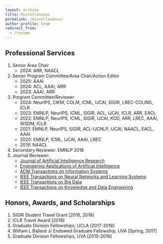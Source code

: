 ```yaml
---
layout: archive
title: Miscellaneous
permalink: /miscellaneous/
author_profile: true
redirect_from:
  - /resume
---
```


<h2>Professional Services</h2>
<ol>
	<li> Senior Area Chair
		<ul>
			<li>2024: ARR, NAACL </li>
    		</ul>
	</li>
	<li> Senior Program Committee/Area Chair/Action Editor
		<ul>
			<li>2025: AAAI </li>
			<li>2024: ACL, AAAI, ARR </li>
			<li>2023: AAAI, ARR </li>
    		</ul>
	</li>
	<li> Program Committee/Reviewer
		<ul>
			<li>2024: NeurIPS, CIKM, COLM, ICML, IJCAI, SIGIR, LREC-COLING, ICLR </li>
			<li>2023: EMNLP, NeurIPS, ICML, SIGIR, ACL, IJCAI, ICLR, ARR, EACL </li>
			<li>2022: EMNLP, NeurIPS, ICML, SIGIR, IJCAI, KDD, ARR, LREC, AAAI, WSDM, ICLR </li>
			<li>2021: EMNLP, NeurIPS, SIGIR, ACL-IJCNLP, IJCAI, NAACL, EACL, AAAI </li>
			<li>2020: EMNLP, ICML, IJCAI, AAAI, LREC </li>
			<li>2019: NAACL </li>
    		</ul>
	</li>
	<li> Secondary Reviewer: EMNLP 2018 </li>
	<li> Journal Reviewer: 
		<ul>
			<li><a href="https://jair.org/index.php/jair/index">Journal of Artificial Intelligence Research</a></li>
			<li><a href="https://www.sciencedirect.com/journal/engineering-applications-of-artificial-intelligence">Engineering Applications of Artificial Intelligence</a> </li>
			<li><a href="https://dl.acm.org/journal/tois">ACM Transactions on Information Systems</a></li>
			<li><a href="https://cis.ieee.org/publications/t-neural-networks-and-learning-systems">IEEE Transactions on Neural Networks and Learning Systems</a> </li>
			<li><a href="https://ieeexplore.ieee.org/xpl/RecentIssue.jsp?punumber=6687317">IEEE Transactions on Big Data</a> </li>
			<li><a href="https://ieeexplore.ieee.org/xpl/RecentIssue.jsp?punumber=69">IEEE Transactions on Knowledge and Data Engineering</a> </li>
    		</ul>
	</li>
</ol>

<h2>Honors, Awards, and Scholarships</h2>
<ol>
	<li> SIGIR Student Travel Grant [2016, 2019] </li>
	<li> ICLR Travel Award [2018] </li>
	<li> Graduate Division Fellowships, UCLA [2017-2018] </li>
	<li> William L Ballard Jr Endowed Graduate Fellowship, UVA [Spring, 2017] </li>
	<li> Graduate Division Fellowships, UVA [2015-2016] </li>
</ol>


